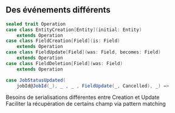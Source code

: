 ## Des événements différents

```scala
sealed trait Operation
case class EntityCreation[Entity](initial: Entity) 
    extends Operation
case class FieldCreation[Field](is: Field) 
    extends Operation
case class FieldUpdate[Field](was: Field, becomes: Field) 
    extends Operation
case class FieldDeletion[Field](was: Field) 
    extends Operation
```

```scala
case JobStatusUpdated(
    jobId@JobId(_), _ , _ , FieldUpdate(_, Cancelled), _) =>
```
<!-- .element: class="fragment" -->

<aside class="notes">
    Besoins de serialisations différentes entre Creation et Update<br/>
    Faciliter la récupération de certains champ via pattern matching
</aside>
